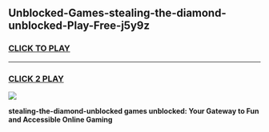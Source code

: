 
## Unblocked-Games-stealing-the-diamond-unblocked-Play-Free-j5y9z
<h3>
<a href="https://premium76.site?title=stealing-the-diamond-unblocked&ref=19M">CLICK TO PLAY</a></h3>
<hr>

<h3>
<a href="https://premium76.site?title=stealing-the-diamond-unblocked&ref=19M">CLICK 2 PLAY</a>
  
</h3>

<a href="https://premium76.site?title=stealing-the-diamond-unblocked&ref=19M"><img src="https://clearcache.store/games.png"></a>


**stealing-the-diamond-unblocked games unblocked: Your Gateway to Fun and Accessible Online Gaming**
